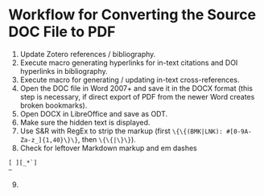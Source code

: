 # Workflow for Converting the Source DOC File to PDF

1. Update Zotero references / bibliography.
2. Execute macro generating hyperlinks for in-text citations and DOI hyperlinks in bibliography.
3. Execute macro for generating / updating in-text cross-references.
4. Open the DOC file in Word 2007+ and save it in the DOCX format (this step is necessary, if direct export of PDF from the newer Word creates broken bookmarks).
5. Open DOCX in LibreOffice and save as ODT.
6. Make sure the hidden text is displayed.
7. Use S&R with RegEx to strip the markup (first `\{\{(BMK|LNK): #[0-9A-Za-z_]{1,40}\}\}`, then `\{\{|\}\}`).
8. Check for leftover Markdown markup and em dashes
```
[ ][_*`]
—
```
9. 